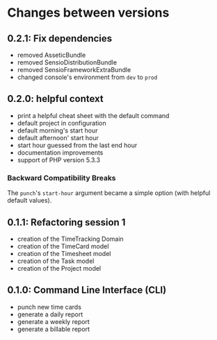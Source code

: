# Changes between versions

## 0.2.1: Fix dependencies

* removed AsseticBundle
* removed SensioDistributionBundle
* removed SensioFrameworkExtraBundle
* changed console's environment from `dev` to `prod`

## 0.2.0: helpful context

* print a helpful cheat sheet with the default command
* default project in configuration
* default morning's start hour
* default afternoon' start hour
* start hour guessed from the last end hour
* documentation improvements
* support of PHP version 5.3.3

### Backward Compatibility Breaks

The `punch`'s `start-hour` argument became a simple option (with helpful default
values).

## 0.1.1: Refactoring session 1

* creation of the TimeTracking Domain
* creation of the TimeCard model
* creation of the Timesheet model
* creation of the Task model
* creation of the Project model

## 0.1.0: Command Line Interface (CLI)

* punch new time cards
* generate a daily report
* generate a weekly report
* generate a billable report
